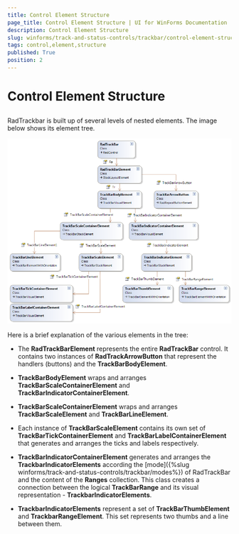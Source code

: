 ```yaml
---
title: Control Element Structure
page_title: Control Element Structure | UI for WinForms Documentation
description: Control Element Structure
slug: winforms/track-and-status-controls/trackbar/control-element-structure
tags: control,element,structure
published: True
position: 2
---
```


# Control Element Structure

## 

RadTrackbar is built up of several levels of nested elements. The image below shows its element tree.

![track-and-status-controls-trackbar-control-element-structure 001](images/track-and-status-controls-trackbar-control-element-structure001.png)

Here is a brief explanation of the various elements in the tree:
        

* The __RadTrackBarElement__ represents the entire __RadTrackBar__ control.  It contains two instances of __RadTrackArrowButton__ that represent the handlers (buttons) and the __TrackBarBodyElement__.
            

* __TrackBarBodyElement__ wraps and arranges __TrackBarScaleContainerElement__ and  __TrackBarIndicatorContainerElement__. 
            

* __TrackBarScaleContainerElement__ wraps and arranges __TrackBarScaleElement__ and __TrackBarLineElement__. 
            

* Each instance of __TrackBarScaleElement__ contains its own set of __TrackBarTickContainerElement__  and __TrackBarLabelContainerElement__ that generates and arranges the ticks and labels respectively.
            

* __TrackBarIndicatorContainerElement__ generates and arranges the __TrackbarIndicatorElements__ according the [mode]({%slug winforms/track-and-status-controls/trackbar/modes%}) of RadTrackBar and the content of the __Ranges__  collection. This class creates a connection between the logical __TrackBarRange__ and its visual representation - __TrackbarIndicatorElements__.
            

* __TrackbarIndicatorElements__ represent a set of __TrackBarThumbElement__ and __TrackbarRangeElement__. This set represents two thumbs and a line between them.
            
